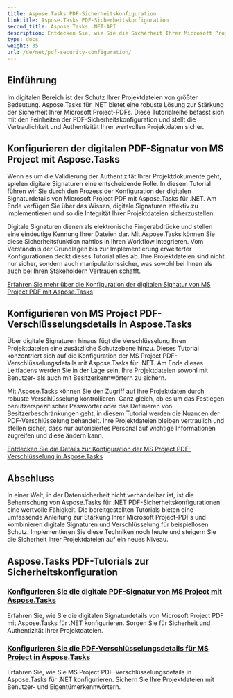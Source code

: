 ```yaml
---
title: Aspose.Tasks PDF-Sicherheitskonfiguration
linktitle: Aspose.Tasks PDF-Sicherheitskonfiguration
second_title: Aspose.Tasks .NET-API
description: Entdecken Sie, wie Sie die Sicherheit Ihrer Microsoft Project-PDFs mit Aspose.Tasks für .NET verbessern können. Lernen Sie digitale Signatur- und Verschlüsselungstechniken.
type: docs
weight: 35
url: /de/net/pdf-security-configuration/
---
```

## Einführung

Im digitalen Bereich ist der Schutz Ihrer Projektdateien von größter Bedeutung. Aspose.Tasks für .NET bietet eine robuste Lösung zur Stärkung der Sicherheit Ihrer Microsoft Project-PDFs. Diese Tutorialreihe befasst sich mit den Feinheiten der PDF-Sicherheitskonfiguration und stellt die Vertraulichkeit und Authentizität Ihrer wertvollen Projektdaten sicher.

## Konfigurieren der digitalen PDF-Signatur von MS Project mit Aspose.Tasks

Wenn es um die Validierung der Authentizität Ihrer Projektdokumente geht, spielen digitale Signaturen eine entscheidende Rolle. In diesem Tutorial führen wir Sie durch den Prozess der Konfiguration der digitalen Signaturdetails von Microsoft Project PDF mit Aspose.Tasks für .NET. Am Ende verfügen Sie über das Wissen, digitale Signaturen effektiv zu implementieren und so die Integrität Ihrer Projektdateien sicherzustellen.

Digitale Signaturen dienen als elektronische Fingerabdrücke und stellen eine eindeutige Kennung Ihrer Dateien dar. Mit Aspose.Tasks können Sie diese Sicherheitsfunktion nahtlos in Ihren Workflow integrieren. Vom Verständnis der Grundlagen bis zur Implementierung erweiterter Konfigurationen deckt dieses Tutorial alles ab. Ihre Projektdateien sind nicht nur sicher, sondern auch manipulationssicher, was sowohl bei Ihnen als auch bei Ihren Stakeholdern Vertrauen schafft.

[Erfahren Sie mehr über die Konfiguration der digitalen Signatur von MS Project PDF mit Aspose.Tasks](./pdf-digital-signature-details/)

## Konfigurieren von MS Project PDF-Verschlüsselungsdetails in Aspose.Tasks

Über digitale Signaturen hinaus fügt die Verschlüsselung Ihren Projektdateien eine zusätzliche Schutzebene hinzu. Dieses Tutorial konzentriert sich auf die Konfiguration der MS Project PDF-Verschlüsselungsdetails mit Aspose.Tasks für .NET. Am Ende dieses Leitfadens werden Sie in der Lage sein, Ihre Projektdateien sowohl mit Benutzer- als auch mit Besitzerkennwörtern zu sichern.

Mit Aspose.Tasks können Sie den Zugriff auf Ihre Projektdaten durch robuste Verschlüsselung kontrollieren. Ganz gleich, ob es um das Festlegen benutzerspezifischer Passwörter oder das Definieren von Besitzerbeschränkungen geht, in diesem Tutorial werden die Nuancen der PDF-Verschlüsselung behandelt. Ihre Projektdateien bleiben vertraulich und stellen sicher, dass nur autorisiertes Personal auf wichtige Informationen zugreifen und diese ändern kann.

[Entdecken Sie die Details zur Konfiguration der MS Project PDF-Verschlüsselung in Aspose.Tasks](./pdf-encryption-details/)

## Abschluss

In einer Welt, in der Datensicherheit nicht verhandelbar ist, ist die Beherrschung von Aspose.Tasks für .NET PDF-Sicherheitskonfigurationen eine wertvolle Fähigkeit. Die bereitgestellten Tutorials bieten eine umfassende Anleitung zur Stärkung Ihrer Microsoft Project-PDFs und kombinieren digitale Signaturen und Verschlüsselung für beispiellosen Schutz. Implementieren Sie diese Techniken noch heute und steigern Sie die Sicherheit Ihrer Projektdateien auf ein neues Niveau.

## Aspose.Tasks PDF-Tutorials zur Sicherheitskonfiguration
### [Konfigurieren Sie die digitale PDF-Signatur von MS Project mit Aspose.Tasks](./pdf-digital-signature-details/)
Erfahren Sie, wie Sie die digitalen Signaturdetails von Microsoft Project PDF mit Aspose.Tasks für .NET konfigurieren. Sorgen Sie für Sicherheit und Authentizität Ihrer Projektdateien.
### [Konfigurieren Sie die PDF-Verschlüsselungsdetails für MS Project in Aspose.Tasks](./pdf-encryption-details/)
Erfahren Sie, wie Sie MS Project PDF-Verschlüsselungsdetails in Aspose.Tasks für .NET konfigurieren. Sichern Sie Ihre Projektdateien mit Benutzer- und Eigentümerkennwörtern.
